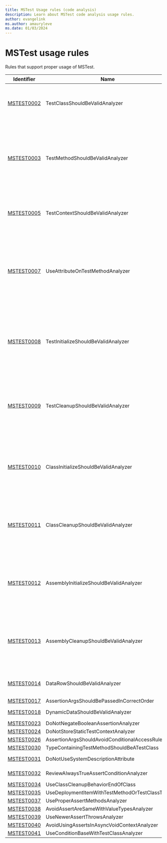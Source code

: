 ```yaml
---
title: MSTest Usage rules (code analysis)
description: Learn about MSTest code analysis usage rules.
author: evangelink
ms.author: amauryleve
ms.date: 01/03/2024
---
```


# MSTest usage rules

Rules that support proper usage of MSTest.

Identifier | Name | Description
-----------|------|------------
[MSTEST0002](mstest0002.md) | TestClassShouldBeValidAnalyzer | Test classes, classes marked with the `[TestClass]` attribute, should respect the following layout to be considered valid by MSTest: <br/>- it should be `public` (or `internal` if `[assembly: DiscoverInternals]` attribute is set)<br/>- it should not be `static`<br/>- it should not be generic.
[MSTEST0003](mstest0003.md) | TestMethodShouldBeValidAnalyzer | Test methods, methods marked with the `[TestMethod]` attribute, should respect the following layout to be considered valid by MSTest:<br/>- it should be `public` (or `internal` if `[assembly: DiscoverInternals]` attribute is set)<br/>- it should not be `static`<br/>- it should not be generic<br/>- it should not be `abstract`<br/>- return type should be `void` or `Task`<br/>- it should not be `async void`<br/>- it should not be a special method (for example, finalizer or operator).
[MSTEST0005](mstest0005.md) | TestContextShouldBeValidAnalyzer | TestContext property should follow the following layout to be valid:<br/>- it should be a property<br/>- it should be `public` (or `internal` if `[assembly: DiscoverInternals]` attribute is set)<br/>- it should not be `static`<br/>- it should not be readonly.
[MSTEST0007](mstest0007.md) | UseAttributeOnTestMethodAnalyzer | The following test attributes should only be applied on methods marked with the <xref:Microsoft.VisualStudio.TestTools.UnitTesting.TestMethodAttribute> attribute:<br/>- `[CssIteration]`<br/>- `[CssProjectStructure]`<br/>- `[Description]`<br/>- `[ExpectedException]`<br/>- `[Owner]`<br/>- `[Priority]`<br/>- `[TestProperty]`<br/>- `[WorkItem]`
[MSTEST0008](mstest0008.md) | TestInitializeShouldBeValidAnalyzer | Methods marked with `[TestInitialize]` should follow the following layout to be valid:<br/>- it should be `public` <br/>- it should not be `static`<br/>- it should not be generic<br/>- it should not be `abstract`<br/>- it should not take any parameter<br/>- return type should be `void`, `Task` or `ValueTask`<br/>- it should not be `async void`<br/>- it should not be a special method (finalizer, operator...).
[MSTEST0009](mstest0009.md) | TestCleanupShouldBeValidAnalyzer | Methods marked with `[TestCleanup]` should follow the following layout to be valid:<br/>- it should be `public` <br/>- it should not be `static`<br/>- it should not be generic<br/>- it should not be `abstract`<br/>- it should not take any parameter<br/>- return type should be `void`, `Task` or `ValueTask`<br/>- it should not be `async void`<br/>- it should not be a special method (finalizer, operator...).
[MSTEST0010](mstest0010.md) | ClassInitializeShouldBeValidAnalyzer | Methods marked with `[ClassInitialize]` should follow the following layout to be valid:<br/>- it should be `public` <br/>- it should be `static`<br/>- it should not be generic<br/>- it should take one parameter of type `TestContext`<br/>- return type should be `void`, `Task` or `ValueTask`<br/>- it should not be `async void`<br/>- it should not be a special method (finalizer, operator...).
[MSTEST0011](mstest0011.md) | ClassCleanupShouldBeValidAnalyzer | Methods marked with `[ClassCleanup]` should follow the following layout to be valid:<br/>- it should be `public` <br/>- it should be `static`<br/>- it should not be generic<br/>- it should not take any parameter<br/>- return type should be `void`, `Task` or `ValueTask`<br/>- it should not be `async void`<br/>- it should not be a special method (finalizer, operator...).
[MSTEST0012](mstest0012.md) | AssemblyInitializeShouldBeValidAnalyzer | Methods marked with `[AssemblyInitialize]` should follow the following layout to be valid:<br/>- it should be `public` <br/>- it should be `static`<br/>- it should not be generic<br/>- it should take one parameter of type `TestContext`<br/>- return type should be `void`, `Task` or `ValueTask`<br/>- it should not be `async void`<br/>- it should not be a special method (finalizer, operator...).
[MSTEST0013](mstest0013.md) | AssemblyCleanupShouldBeValidAnalyzer | Methods marked with `[AssemblyCleanup]` should follow the following layout to be valid:<br/>- it should be `public` <br/>- it should be `static`<br/>- it should not be generic<br/>- it should not take any parameter<br/>- return type should be `void`, `Task` or `ValueTask`<br/>- it should not be `async void`<br/>- it should not be a special method (finalizer, operator...).
[MSTEST0014](mstest0014.md) | DataRowShouldBeValidAnalyzer | `[DataRow]` instances should have the following layout to be valid:<br/>- they should only be set on a test method<br/>- argument count should match method parameters count<br/>- argument type should match method argument type
[MSTEST0017](mstest0017.md) | AssertionArgsShouldBePassedInCorrectOrder | Assertion arguments should be passed in the correct order
[MSTEST0018](mstest0018.md) | DynamicDataShouldBeValidAnalyzer | Methods marked with `[DynamicData]` should also be marked with `[TestMethod]` (or a derived attribute)
[MSTEST0023](mstest0023.md) | DoNotNegateBooleanAssertionAnalyzer | Do not negate boolean assertions
[MSTEST0024](mstest0024.md) | DoNotStoreStaticTestContextAnalyzer | Do not store TestContext in a static member
[MSTEST0026](mstest0026.md) | AssertionArgsShouldAvoidConditionalAccessRuleId | Avoid conditional access in assertions
[MSTEST0030](mstest0030.md) | TypeContainingTestMethodShouldBeATestClass | Type containing `[TestMethod]` should be marked with `[TestClass]`
[MSTEST0031](mstest0031.md) | DoNotUseSystemDescriptionAttribute | 'System.ComponentModel.DescriptionAttribute' has no effect in the context of tests
[MSTEST0032](mstest0032.md) | ReviewAlwaysTrueAssertConditionAnalyzer | Review or remove the assertion as its condition is known to be always true
[MSTEST0034](mstest0034.md) | UseClassCleanupBehaviorEndOfClass | Use `ClassCleanupBehavior.EndOfClass` with the `[ClassCleanup]`
[MSTEST0035](mstest0035.md) | UseDeploymentItemWithTestMethodOrTestClassTitle | `[DeploymentItem]` can be specified only on test class or test method
[MSTEST0037](mstest0037.md) | UseProperAssertMethodsAnalyzer | Use proper `Assert` methods
[MSTEST0038](mstest0038.md) | AvoidAssertAreSameWithValueTypesAnalyzer | Don't use `Assert.AreSame` or `Assert.AreNotSame` with value types
[MSTEST0039](mstest0039.md) | UseNewerAssertThrowsAnalyzer | Use newer 'Assert.Throws' methods
[MSTEST0040](mstest0040.md) | AvoidUsingAssertsInAsyncVoidContextAnalyzer | Do not assert inside 'async void' contexts
[MSTEST0041](mstest0041.md) | UseConditionBaseWithTestClassAnalyzer | Use 'ConditionBaseAttribute' on test classes
